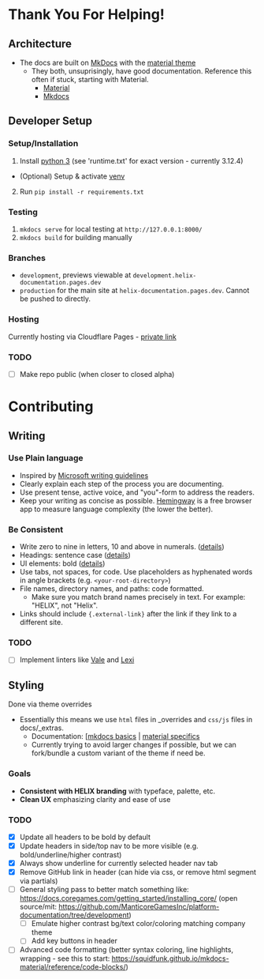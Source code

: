 # Thank You For Helping!

## Architecture
- The docs are built on [MkDocs](https://www.mkdocs.org/) with the [material theme](https://squidfunk.github.io/mkdocs-material/)
    - They both, unsuprisingly, have good documentation. Reference this often if stuck, starting with Material.
        - [Material](https://squidfunk.github.io/mkdocs-material/getting-started/)
        - [Mkdocs](https://www.mkdocs.org/getting-started/)

## Developer Setup

### Setup/Installation
1. Install [python 3](https://www.python.org/downloads/) (see 'runtime.txt' for exact version - currently 3.12.4)
- (Optional) Setup & activate [venv](https://realpython.com/what-is-pip/#using-pip-in-a-python-virtual-environment)
2. Run `pip install -r requirements.txt`

### Testing
1. `mkdocs serve` for local testing at `http://127.0.0.1:8000/`
2. `mkdocs build` for building manually

### Branches
- `development`, previews viewable at `development.helix-documentation.pages.dev`
- `production` for the main site at `helix-documentation.pages.dev`. Cannot be pushed to directly.

### Hosting

Currently hosting via Cloudflare Pages - [private link](https://dash.cloudflare.com/d6a088d02c11f99940fa2e342f1893d8/pages/view/helixdocs)

### TODO
- [ ] Make repo public (when closer to closed alpha)

# Contributing

## Writing

### Use Plain language
- Inspired by [Microsoft writing guidelines](https://learn.microsoft.com/en-us/style-guide/welcome/)
- Clearly explain each step of the process you are documenting.
- Use present tense, active voice, and "you"-form to address the readers.
- Keep your writing as concise as possible. [Hemingway](https://hemingwayapp.com/) is a free browser app to measure language complexity (the lower the better).

### Be Consistent
- Write zero to nine in letters, 10 and above in numerals. ([details](https://learn.microsoft.com/en-us/style-guide/numbers))
- Headings: sentence case ([details](https://learn.microsoft.com/en-us/style-guide/scannable-content/headings#formatting-headings))
- UI elements: bold ([details](https://learn.microsoft.com/en-us/style-guide/procedures-instructions/formatting-text-in-instructions)) 
- Use tabs, not spaces, for code. Use placeholders as hyphenated words in angle brackets (e.g. `<your-root-directory>`)
- File names, directory names, and paths: code formatted.
    - Make sure you match brand names precisely in text. For example: "HELIX", not "Helix".
- Links should include `{.external-link}` after the link if they link to a different site.

### TODO
- [ ] Implement linters like [Vale](https://docs.errata.ai/) and [Lexi](https://github.com/Rebilly/lexi/tree/main)

## Styling

Done via theme overrides 
- Essentially this means we use `html` files in _overrides and `css/js` files in docs/_extras.
    - Documentation: [[mkdocs basics](https://www.mkdocs.org/user-guide/customizing-your-theme/) | [material specifics](https://squidfunk.github.io/mkdocs-material/customization/)
    - Currently trying to avoid larger changes if possible, but we can fork/bundle a custom variant of the theme if need be.

### Goals
- **Consistent with HELIX branding** with typeface, palette, etc.
- **Clean UX** emphasizing clarity and ease of use

### TODO 
- [x] Update all headers to be bold by default
- [x] Update headers in side/top nav to be more visible (e.g. bold/underline/higher contrast)
- [x] Always show underline for currently selected header nav tab
- [x] Remove GitHub link in header (can hide via css, or remove html segment via partials)
- [ ] General styling pass to better match something like: https://docs.coregames.com/getting_started/installing_core/ (open source/mit: https://github.com/ManticoreGamesInc/platform-documentation/tree/development)
    - [ ] Emulate higher contrast bg/text color/coloring matching company theme
    - [ ] Add key buttons in header
- [ ] Advanced code formatting (better syntax coloring, line highlights, wrapping - see this to start: https://squidfunk.github.io/mkdocs-material/reference/code-blocks/)